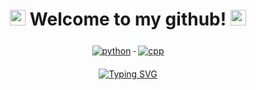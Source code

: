 <h1 align="center"> <img src="https://media.giphy.com/media/hvRJCLFzcasrR4ia7z/giphy.gif" width="25px"> Welcome to my github! <img src="https://media.giphy.com/media/hvRJCLFzcasrR4ia7z/giphy.gif" width="25px"> </h1>

<p align="center">
  <a href="#">
    <img src="svg/dev/languages/python.svg" alt="python" style="vertical-align:top; margin:6px 4px">
  </a>  
 <a href="#">
    <img src="svg/dev/languages/cpp.svg" alt="cpp" style="vertical-align:top; margin:6px 4px">
  </a>  
</p>

<p align="center">
  <a href="https://git.io/typing-svg"><img src="https://readme-typing-svg.herokuapp.com?font=Russo+One&pause=1000&color=08A8DF&center=true&vCenter=true&width=435&lines=C%2B%2B+developer+and+student+of+MIPT" alt="Typing SVG" /></a>
</p>

